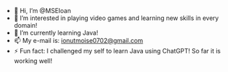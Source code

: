 - 👋 Hi, I’m @MSEIoan
- 👀 I’m interested in playing video games and learning new skills in every domain!
- 🌱 I’m currently learning Java!
- 📫 My e-mail is: ionutmoise0702@gmail.com
- ⚡ Fun fact: I challenged my self to learn Java using ChatGPT! So far it is working well!
